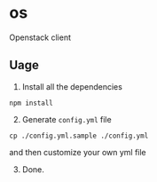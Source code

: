 # os
Openstack client


## Uage

1. Install all the dependencies
```
npm install
```

2. Generate `config.yml` file

```
cp ./config.yml.sample ./config.yml
```
and then customize your own yml file

3. Done.

